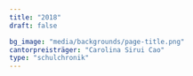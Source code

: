 ```yaml
---
title: "2018"
draft: false

bg_image: "media/backgrounds/page-title.png"
cantorpreisträger: "Carolina Sirui Cao"
type: "schulchronik"
---
```

